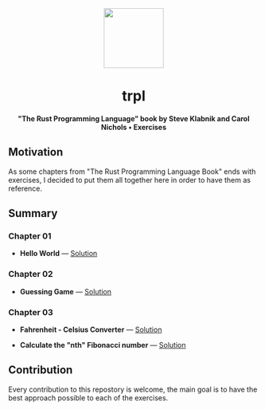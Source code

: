 </div>
  <div align="center" style="display: block; text-align: center;">
    <img
      src="https://raw.githubusercontent.com/EstebanBorai/trpl/main/ferris-from-book.png"
      height="120"
      width="120"
    />
  </div>
  <h1 align="center">trpl</h1>
  <h4 align="center">
    "The Rust Programming Language" book by
    Steve Klabnik and Carol Nichols • Exercises
  </h4>
</div>

## Motivation

As some chapters from "The Rust Programming Language Book" ends with
exercises, I decided to put them all together here in order to have
them as reference.

## Summary

### Chapter 01

* **Hello World** — [Solution](https://github.com/EstebanBorai/trpl/tree/main/hello-world)

### Chapter 02

* **Guessing Game** — [Solution](https://github.com/EstebanBorai/trpl/tree/main/guessing-game)

### Chapter 03

* **Fahrenheit - Celsius Converter** — [Solution](https://github.com/EstebanBorai/trpl/tree/main/fahrenheit-celsius)

* **Calculate the "nth" Fibonacci number** — [Solution](https://github.com/EstebanBorai/trpl/tree/main/nth-fibonacci)

## Contribution

Every contribution to this repostory is welcome, the main goal is to have
the best approach possible to each of the exercises.
